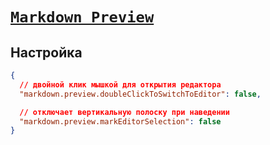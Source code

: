 # [`Markdown Preview`](../index.md)

## Настройка

```json
{
  // двойной клик мышкой для открытия редактора
  "markdown.preview.doubleClickToSwitchToEditor": false,

  // отключает вертикальную полоску при наведении
  "markdown.preview.markEditorSelection": false
}
```
